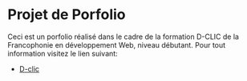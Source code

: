 # Projet de Porfolio
Ceci est un porfolio réalisé dans le cadre de la formation D-CLIC de la Francophonie en développement Web, niveau débutant.
Pour tout information visitez le lien suivant: 
* [D-clic](https://dclic.francophonie.org/)
